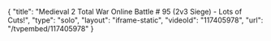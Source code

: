 {
    "title": "Medieval 2 Total War Online Battle # 95 (2v3 Siege) - Lots of Cuts!",
    "type": "solo",
    "layout": "iframe-static",
    "videoId": "117405978",
    "url": "\/tvpembed\/117405978"
}